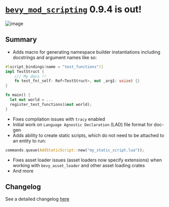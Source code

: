 # [`bevy_mod_scripting`](https://github.com/makspll/bevy_mod_scripting/) 0.9.4 is out!

![image](https://github.com/user-attachments/assets/6ae0f927-ea1b-4d90-a809-4cc513e49b18)

## Summary 
- Adds macro for generating namespace builder instantiations including docstrings and argument names like so:
```rust
#[script_bindings(name = "test_functions")]
impl TestStruct {
    /// My docs !!
    fn test_fn(_self: Ref<TestStruct>, mut _arg1: usize) {}
}

fn main() {
  let mut world = ...
  register_test_functions(&mut world);
}
```
- Fixes compilation issues with `tracy` enabled
- Initial work on `Language Agnostic Declaration` (LAD) file format for doc-gen
- Adds ability to create static scripts, which do not need to be attached to an entity to run: 
```rust
commands.queue(AddStaticScript::new("my_static_script.lua"));
```
- Fixes asset loader issues (asset loaders now specify extensions) when working with `bevy_asset_loader` and other asset loading crates
- And more

## Changelog
See a detailed changelog [here](https://github.com/makspll/bevy_mod_scripting/blob/main/CHANGELOG.md)
